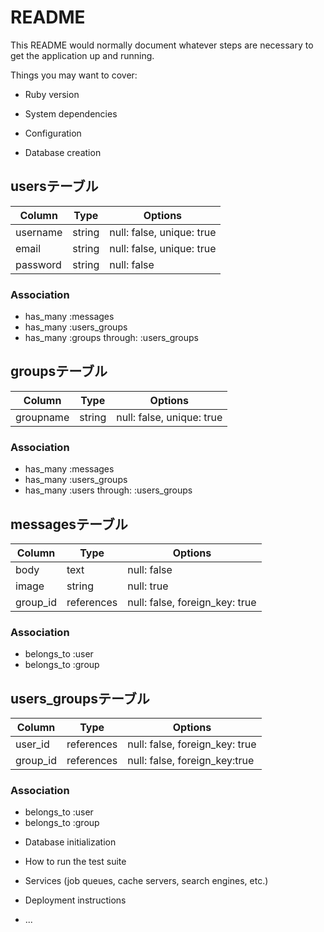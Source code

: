 
# README

This README would normally document whatever steps are necessary to get the
application up and running.

Things you may want to cover:

* Ruby version

* System dependencies

* Configuration

* Database creation
## usersテーブル
|Column|Type|Options|
|------|----|-------|
|username|string|null: false, unique: true|
|email|string|null: false, unique: true|
|password|string|null: false|
### Association
- has_many :messages
- has_many :users_groups
- has_many :groups through: :users_groups

## groupsテーブル
|Column|Type|Options|
|------|----|-------|
|groupname|string|null: false, unique: true|
### Association
- has_many :messages
- has_many :users_groups
- has_many :users through: :users_groups

## messagesテーブル
|Column|Type|Options|
|------|----|-------|
|body|text|null: false|
|image|string|null: true|
|group_id|references|null: false, foreign_key: true|
### Association
- belongs_to :user
- belongs_to :group

## users_groupsテーブル
|Column|Type|Options|
|------|----|-------|
|user_id|references|null: false, foreign_key: true|
|group_id|references|null: false, foreign_key:true|
### Association
- belongs_to :user
- belongs_to :group

* Database initialization

* How to run the test suite

* Services (job queues, cache servers, search engines, etc.)

* Deployment instructions

* ...
